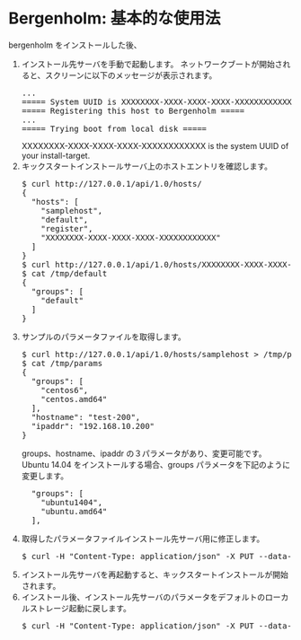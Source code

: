 # Bergenholm: 基本的な使用法


bergenholm をインストールした後、

1. インストール先サーバを手動で起動します。
   ネットワークブートが開始されると、スクリーンに以下のメッセージが表示されます。
   <pre>
   ...
   ===== System UUID is XXXXXXXX-XXXX-XXXX-XXXX-XXXXXXXXXXXX =====
   ===== Registering this host to Bergenholm =====
   ...
   ===== Trying boot from local disk =====
   </pre>
   XXXXXXXX-XXXX-XXXX-XXXX-XXXXXXXXXXXX is the system UUID of your install-target.
2. キックスタートインストールサーバ上のホストエントリを確認します。
   <pre>
   $ curl http://127.0.0.1/api/1.0/hosts/                                                      {
   {
     "hosts": [
       "samplehost",
       "default",
       "register",
       "XXXXXXXX-XXXX-XXXX-XXXX-XXXXXXXXXXXX"
     ]
   }
   $ curl http://127.0.0.1/api/1.0/hosts/XXXXXXXX-XXXX-XXXX-XXXX-XXXXXXXXXXXX > /tmp/default
   $ cat /tmp/default
   {
     "groups": [
       "default"
     ]
   }
   </pre>
3. サンプルのパラメータファイルを取得します。
   <pre>
   $ curl http://127.0.0.1/api/1.0/hosts/samplehost > /tmp/params
   $ cat /tmp/params
   {
     "groups": [
       "centos6",
       "centos.amd64"
     ],
     "hostname": "test-200",
     "ipaddr": "192.168.10.200"
   }
   </pre>
   groups、hostname、ipaddr の３パラメータがあり、変更可能です。
   Ubuntu 14.04 をインストールする場合、groups パラメータを下記のように変更します。
   <pre>
     "groups": [
       "ubuntu1404",
       "ubuntu.amd64"
     ],
   </pre>
4. 取得したパラメータファイルインストール先サーバ用に修正します。
   <pre>
   $ curl -H "Content-Type: application/json" -X PUT --data-binary @/tmp/params http://127.0.0.1/api/1.0/hosts/XXXXXXXX-XXXX-XXXX-XXXX-XXXXXXXXXXXX
   </pre>
5. インストール先サーバを再起動すると、キックスタートインストールが開始されます。
6. インストール後、インストール先サーバのパラメータをデフォルトのローカルストレージ起動に戻します。
   <pre>
   $ curl -H "Content-Type: application/json" -X PUT --data-binary @/tmp/default http://127.0.0.1/api/1.0/hosts/XXXXXXXX-XXXX-XXXX-XXXX-XXXXXXXXXXXX
   </pre>
